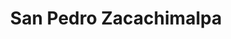 ---
title: San Pedro Zacachimalpa
url: /san-pedro-zacachimalpa/
latitude: 18.944
longitude: -98.158
---